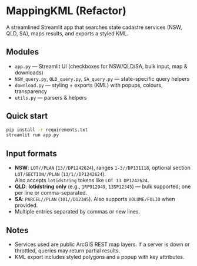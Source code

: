 # MappingKML (Refactor)

A streamlined Streamlit app that searches state cadastre services (NSW, QLD, SA), 
maps results, and exports a styled KML.

## Modules
- `app.py` — Streamlit UI (checkboxes for NSW/QLD/SA, bulk input, map & downloads)
- `NSW_query.py`, `QLD_query.py`, `SA_query.py` — state-specific query helpers
- `download.py` — styling + exports (KML) with popups, colours, transparency
- `utils.py` — parsers & helpers

## Quick start
```bash
pip install -r requirements.txt
streamlit run app.py
```

## Input formats
- **NSW**: `LOT//PLAN` (`13//DP1242624`), ranges `1-3//DP131118`, optional section `LOT/SECTION//PLAN` (`13/1//DP1242624`).  
  Also accepts `lotidstring` tokens like `LOT 13 DP1242624`.
- **QLD**: **lotidstring only** (e.g., `1RP912949`, `13SP12345`) — bulk supported; one per line or comma-separated.
- **SA**: `PARCEL//PLAN` (`101//D12345`). Also supports `VOLUME/FOLIO` when provided.
- Multiple entries separated by commas or new lines.

## Notes
- Services used are public ArcGIS REST map layers. If a server is down or throttled,
  queries may return partial results.
- KML export includes styled polygons and a popup with key attributes.
